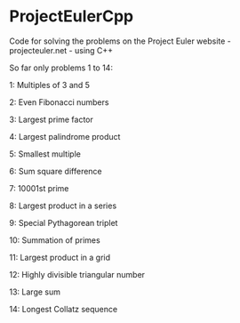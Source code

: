 # ProjectEulerCpp
Code for solving the problems on the Project Euler website -  projecteuler.net - using C++

So far only problems 1 to 14:

1: Multiples of 3 and 5 

2: Even Fibonacci numbers

3: Largest prime factor

4: Largest palindrome product

5: Smallest multiple

6: Sum square difference

7: 10001st prime

8: Largest product in a series

9: Special Pythagorean triplet

10: Summation of primes

11: Largest product in a grid

12: Highly divisible triangular number

13: Large sum

14: Longest Collatz sequence
